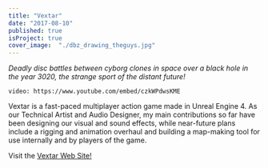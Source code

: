 ```yaml
---
title: "Vextar"
date: "2017-08-10"
published: true
isProject: true
cover_image:  "./dbz_drawing_theguys.jpg"
---
```

*Deadly disc  battles between cyborg clones in space over a black hole in the year 3020, the strange sport of the distant future!*

`video: https://www.youtube.com/embed/czkWPdwsKME`

Vextar is a fast-paced multiplayer action game made in Unreal Engine 4. As our Technical Artist and Audio Designer, my main contributions so far have been designing our visual and sound effects, while near-future plans include a rigging and animation overhaul and building a map-making tool for use internally and by players of the game.

Visit the [Vextar Web Site!](http://vextar.xyz/)